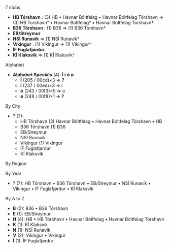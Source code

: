 7 clubs

- **HB Tórshavn** : (3) HB • Havnar Bóltfelag • Havnar Bóltfelag Tórshavn => (3) HB Torshavn† • Havnar Boltfelag† • Havnar Boltfelag Torshavn†
- **B36 Tórshavn** : (1) B36 => (1) B36 Torshavn†
- **EB/Streymur**
- **NSÍ Runavík** => (1) NSÍ Runavik†
- **Víkingur** : (1) Vikingur => (1) Vikingur†
- **ÍF Fuglafjørdur**
- **KÍ Klaksvík** => (1) KÍ Klaksvik†




Alphabet

- **Alphabet Specials** (4):  **Í**  **í**  **ó**  **ø** 
  - **Í** (205 / 00cd)×3 => **?**
  - **í** (237 / 00ed)×3 => i
  - **ó** (243 / 00f3)×5 => o
  - **ø** (248 / 00f8)×1 => **?**




By City

- ? (7): 
  - HB Tórshavn  (3) Havnar Bóltfelag • Havnar Bóltfelag Tórshavn • HB
  - B36 Tórshavn  (1) B36
  - EB/Streymur 
  - NSÍ Runavík 
  - Víkingur  (1) Vikingur
  - ÍF Fuglafjørdur 
  - KÍ Klaksvík 




By Region





By Year

- ? (7):   HB Tórshavn • B36 Tórshavn • EB/Streymur • NSÍ Runavík • Víkingur • ÍF Fuglafjørdur • KÍ Klaksvík






By A to Z

- **B** (2): B36 • B36 Tórshavn
- **E** (1): EB/Streymur
- **H** (4): HB • HB Tórshavn • Havnar Bóltfelag • Havnar Bóltfelag Tórshavn
- **K** (1): KÍ Klaksvík
- **N** (1): NSÍ Runavík
- **V** (2): Vikingur • Víkingur
- **Í** (1): ÍF Fuglafjørdur




